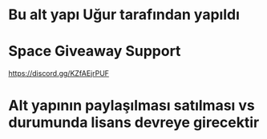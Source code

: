 # Bu alt yapı Uğur tarafından yapıldı

# Space Giveaway Support 
<https://discord.gg/KZfAEjrPUF>

# Alt yapının paylaşılması satılması vs durumunda lisans devreye girecektir 
